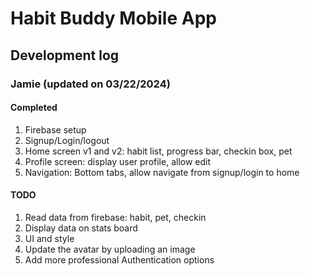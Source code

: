 # Habit Buddy Mobile App

## Development log

### Jamie (updated on 03/22/2024)
#### Completed
1. Firebase setup
2. Signup/Login/logout
3. Home screen v1 and v2: habit list, progress bar, checkin box, pet
4. Profile screen: display user profile, allow edit
5. Navigation: Bottom tabs, allow navigate from signup/login to home

#### TODO
1. Read data from firebase: habit, pet, checkin
2. Display data on stats board
3. UI and style
4. Update the avatar by uploading an image
5. Add more professional Authentication options


